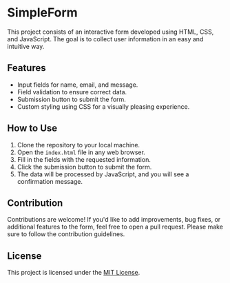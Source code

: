 # SimpleForm

This project consists of an interactive form developed using HTML, CSS, and JavaScript. The goal is to collect user information in an easy and intuitive way.

## Features

- Input fields for name, email, and message.
- Field validation to ensure correct data.
- Submission button to submit the form.
- Custom styling using CSS for a visually pleasing experience.

## How to Use

1. Clone the repository to your local machine.
2. Open the `index.html` file in any web browser.
3. Fill in the fields with the requested information.
4. Click the submission button to submit the form.
5. The data will be processed by JavaScript, and you will see a confirmation message.

## Contribution

Contributions are welcome! If you'd like to add improvements, bug fixes, or additional features to the form, feel free to open a pull request. Please make sure to follow the contribution guidelines.

## License

This project is licensed under the [MIT License](LICENSE).
